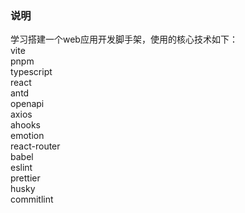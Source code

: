 ### 说明

学习搭建一个web应用开发脚手架，使用的核心技术如下：<br>
vite<br>
pnpm<br>
typescript<br>
react<br>
antd<br>
openapi<br>
axios<br>
ahooks<br>
emotion<br>
react-router<br>
babel<br>
eslint<br>
prettier<br>
husky<br>
commitlint<br>